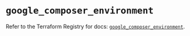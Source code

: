 # `google_composer_environment`

Refer to the Terraform Registry for docs: [`google_composer_environment`](https://registry.terraform.io/providers/hashicorp/google-beta/6.15.0/docs/resources/google_composer_environment).
